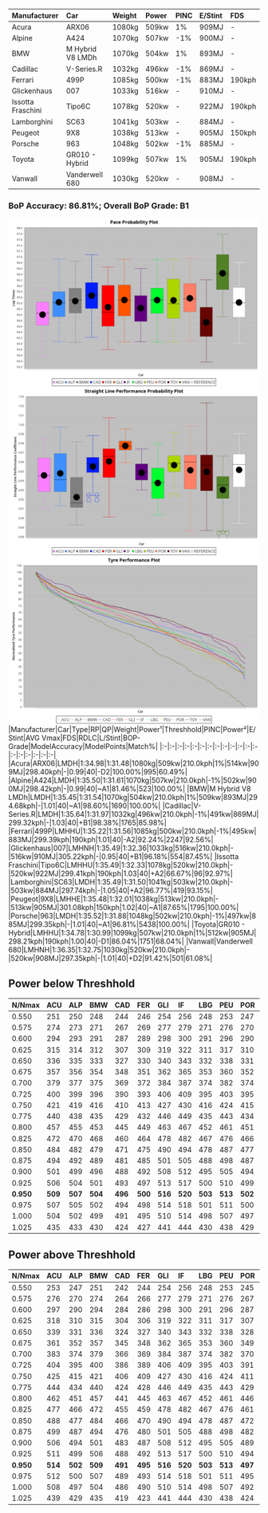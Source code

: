 |Manufacturer|Car|Weight|Power|PINC|E/Stint|FDS|
|:-|:-|:-|:-|:-|:-|:-|
|Acura|ARX06|1080kg|509kw|1%|909MJ|-|
|Alpine|A424|1070kg|507kw|-1%|900MJ|-|
|BMW|M Hybrid V8 LMDh|1070kg|504kw|1%|893MJ|-|
|Cadillac|V-Series.R|1032kg|496kw|-1%|869MJ|-|
|Ferrari|499P|1085kg|500kw|-1%|883MJ|190kph|
|Glickenhaus|007|1033kg|516kw|-|910MJ|-|
|Issotta Fraschini|Tipo6C|1078kg|520kw|-|922MJ|190kph|
|Lamborghini|SC63|1041kg|503kw|-|884MJ|-|
|Peugeot|9X8|1038kg|513kw|-|905MJ|150kph|
|Porsche|963|1048kg|502kw|-1%|885MJ|-|
|Toyota|GR010 - Hybrid|1099kg|507kw|1%|905MJ|190kph|
|Vanwall|Vanderwell 680|1030kg|520kw|-|908MJ|-|

### BoP Accuracy: 86.81%; Overall BoP Grade: B1
![PACECHART](./IMG/ACOMETHOD.png)
![STRAIGHTLINEPERFORMANCECHART](./IMG/ACOMETHOD_sp.png)
![TYREPERFORMANCECHART](./IMG/ACOMETHOD_tw.png)
|Manufacturer|Car|Type|RP|QP|Weight|Power¹|Threshhold|PINC|Power²|E/Stint|AVG Vmax|FDS|RDLC|L/Stint|BOP-Grade|ModelAccuracy|ModelPoints|Match%|
|:-|:-|:-|:-|:-|:-|:-|:-|:-|:-|:-|:-|:-|:-|:-|:-|:-|:-|:-|
|Acura|ARX06|LMDH|1:34.98|1:31.48|1080kg|509kw|210.0kph|1%|514kw|909MJ|298.40kph|-|0.99|40|-D2|100.00%|995|60.49%|
|Alpine|A424|LMDH|1:35.50|1:31.61|1070kg|507kw|210.0kph|-1%|502kw|900MJ|298.42kph|-|0.99|40|~A1|81.46%|523|100.00%|
|BMW|M Hybrid V8 LMDh|LMDH|1:35.45|1:31.54|1070kg|504kw|210.0kph|1%|509kw|893MJ|294.68kph|-|1.01|40|~A1|98.60%|1690|100.00%|
|Cadillac|V-Series.R|LMDH|1:35.64|1:31.97|1032kg|496kw|210.0kph|-1%|491kw|869MJ|299.32kph|-|1.03|40|+B1|98.38%|1765|85.98%|
|Ferrari|499P|LMHHU|1:35.22|1:31.56|1085kg|500kw|210.0kph|-1%|495kw|883MJ|299.39kph|190kph|1.01|40|-A2|92.24%|2247|92.56%|
|Glickenhaus|007|LMHNH|1:35.49|1:32.36|1033kg|516kw|210.0kph|-|516kw|910MJ|305.22kph|-|0.95|40|+B1|96.18%|554|87.45%|
|Issotta Fraschini|Tipo6C|LMHHU|1:35.49|1:32.33|1078kg|520kw|210.0kph|-|520kw|922MJ|299.41kph|190kph|1.03|40|+A2|66.67%|96|92.97%|
|Lamborghini|SC63|LMDH|1:35.49|1:31.50|1041kg|503kw|210.0kph|-|503kw|884MJ|297.74kph|-|1.05|40|+A2|96.77%|419|93.15%|
|Peugeot|9X8|LMHHE|1:35.48|1:32.01|1038kg|513kw|210.0kph|-|513kw|905MJ|301.08kph|150kph|1.02|40|~A1|87.65%|1795|100.00%|
|Porsche|963|LMDH|1:35.52|1:31.88|1048kg|502kw|210.0kph|-1%|497kw|885MJ|299.35kph|-|1.01|40|~A1|96.81%|5438|100.00%|
|Toyota|GR010 - Hybrid|LMHHU|1:34.78|1:30.99|1099kg|507kw|210.0kph|1%|512kw|905MJ|298.21kph|190kph|1.00|40|-D1|86.04%|1751|68.04%|
|Vanwall|Vanderwell 680|LMHNH|1:36.35|1:32.75|1030kg|520kw|210.0kph|-|520kw|908MJ|297.35kph|-|1.01|40|+D2|91.42%|501|61.08%|

## Power below Threshhold
|N/Nmax|ACU|ALP|BMW|CAD|FER|GLI|IF|LBG|PEU|POR|TOY|VAN|
|:-|:-|:-|:-|:-|:-|:-|:-|:-|:-|:-|:-|:-|
|0.550|251|250|248|244|246|254|256|248|253|247|250|256|
|0.575|274|273|271|267|269|277|279|271|276|270|273|279|
|0.600|294|293|291|287|289|298|300|291|296|290|293|300|
|0.625|315|314|312|307|309|319|322|311|317|310|314|322|
|0.650|336|335|333|327|330|340|343|332|338|331|335|343|
|0.675|357|356|354|348|351|362|365|353|360|352|356|365|
|0.700|379|377|375|369|372|384|387|374|382|374|377|387|
|0.725|400|399|396|390|393|406|409|395|403|395|399|409|
|0.750|421|419|416|410|413|427|430|416|424|415|419|430|
|0.775|440|438|435|429|432|446|449|435|443|434|438|449|
|0.800|457|455|453|445|449|463|467|452|461|451|455|467|
|0.825|472|470|468|460|464|478|482|467|476|466|470|482|
|0.850|484|482|479|471|475|490|494|478|487|477|482|494|
|0.875|494|492|489|481|485|501|505|488|498|487|492|505|
|0.900|501|499|496|488|492|508|512|495|505|494|499|512|
|0.925|506|504|501|493|497|513|517|500|510|499|504|517|
|**0.950**|**509**|**507**|**504**|**496**|**500**|**516**|**520**|**503**|**513**|**502**|**507**|**520**|
|0.975|507|505|502|494|498|514|518|501|511|500|505|518|
|1.000|504|502|499|491|495|510|514|498|507|497|502|514|
|1.025|435|433|430|424|427|441|444|430|438|429|433|444|

## Power above Threshhold
|N/Nmax|ACU|ALP|BMW|CAD|FER|GLI|IF|LBG|PEU|POR|TOY|VAN|
|:-|:-|:-|:-|:-|:-|:-|:-|:-|:-|:-|:-|:-|
|0.550|253|247|251|242|244|254|256|248|253|245|252|256|
|0.575|276|270|274|264|266|277|279|271|276|267|275|279|
|0.600|297|290|294|284|286|298|300|291|296|287|296|300|
|0.625|318|310|315|304|306|319|322|311|317|307|317|322|
|0.650|339|331|336|324|327|340|343|332|338|328|338|343|
|0.675|361|352|357|345|348|362|365|353|360|349|359|365|
|0.700|383|374|379|366|369|384|387|374|382|370|381|387|
|0.725|404|395|400|386|389|406|409|395|403|391|403|409|
|0.750|425|415|421|406|409|427|430|416|424|411|423|430|
|0.775|444|434|440|424|428|446|449|435|443|429|442|449|
|0.800|462|451|457|441|445|463|467|452|461|446|460|467|
|0.825|477|466|472|455|459|478|482|467|476|461|475|482|
|0.850|488|477|484|466|470|490|494|478|487|472|486|494|
|0.875|499|487|494|476|480|501|505|488|498|482|497|505|
|0.900|506|494|501|483|487|508|512|495|505|489|504|512|
|0.925|511|499|506|488|492|513|517|500|510|494|509|517|
|**0.950**|**514**|**502**|**509**|**491**|**495**|**516**|**520**|**503**|**513**|**497**|**512**|**520**|
|0.975|512|500|507|489|493|514|518|501|511|495|510|518|
|1.000|508|497|504|486|490|510|514|498|507|492|506|514|
|1.025|439|429|435|419|423|441|444|430|438|424|437|444|
